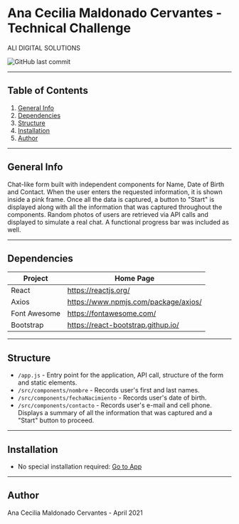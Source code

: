 # Ana Cecilia Maldonado Cervantes - Technical Challenge

ALI DIGITAL SOLUTIONS

![GitHub last commit](https://img.shields.io/github/last-commit/anacem1977/ali-mx-challenge)

</div>

---

## Table of Contents
1. [General Info](#general-info)
2. [Dependencies](#dependencies)
3. [Structure](#structure)
3. [Installation](#installation)
5. [Author](#author)

---

## General Info
Chat-like form built with independent components for Name, Date of Birth and Contact. When the user enters the requested information, it is shown inside a pink frame. Once all the data is captured, a button to "Start" is displayed along with all the information that was captured throughout the components.
Random photos of users are retrieved via API calls and displayed to simulate a real chat.
A functional progress bar was included as well.

 ---

## Dependencies
| Project      | Home Page                                    |
|--------------|----------------------------------------------|
| React        | <https://reactjs.org/>                       |
| Axios       | <https://www.npmjs.com/package/axios/>                |
| Font Awesome         | <https://fontawesome.com/>                        |
| Bootstrap         | <https://react-bootstrap.githup.io/>                        |

---

## Structure
- `/app.js` - Entry point for the application, API call, structure of the form and static elements.
- `/src/components/nombre` - Records user's first and last names.
- `/src/components/fechaNacimiento` - Records user's date of birth.
- `/src/components/contacto` - Records user's e-mail and cell phone. Displays a summary of all the information that was captured and a "Start" button to proceed.

---

## Installation
+ No special installation required: [Go to App](https://main.d3ksdv2ognd5pb.amplifyapp.com)

---

## Author
Ana Cecilia Maldonado Cervantes - April 2021

